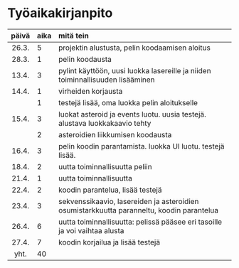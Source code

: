 # Työaikakirjanpito

| päivä | aika | mitä tein  |
| :----:|:-----| :-----|
| 26.3. |  5   | projektin alustusta, pelin koodaamisen aloitus |
| 28.3. |  1   | pelin koodausta |
| 13.4. |  3   | pylint käyttöön, uusi luokka lasereille ja niiden toiminnallisuuden lisääminen |
| 14.4. |  1   | virheiden korjausta |
|       |  1   | testejä lisää, oma luokka pelin aloitukselle |
| 15.4. |  3   | luokat asteroid ja events luotu. uusia testejä. alustava luokkakaavio tehty  |
|       |  2   | asteroidien liikkumisen koodausta |
| 16.4. |  3   | pelin koodin parantamista. luokka UI luotu. testejä lisää. |
| 18.4. |  2   | uutta toiminnallisuutta peliin |
| 21.4. |  1   | uutta toiminnallisuutta |
| 22.4. |  2   | koodin parantelua, lisää testejä |
| 23.4. |  3   | sekvenssikaavio, lasereiden ja asteroidien osumistarkkuutta paranneltu, koodin parantelua |
| 26.4. |  6   | uutta toiminnallisuutta: pelissä pääsee eri tasoille ja voi vaihtaa alusta |
| 27.4. |  7   | koodin korjailua ja lisää testejä |
|  yht. |  40  |  |

